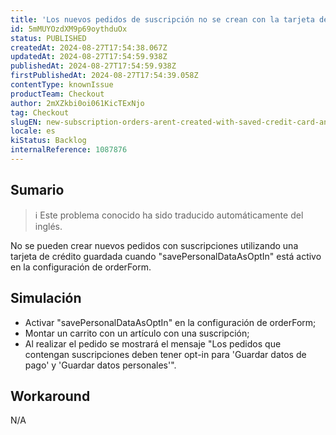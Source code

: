 ```yaml
---
title: 'Los nuevos pedidos de suscripción no se crean con la tarjeta de crédito guardada y savePersonalDataAsOptIn'
id: 5mMUYOzdXM9p69oythduOx
status: PUBLISHED
createdAt: 2024-08-27T17:54:38.067Z
updatedAt: 2024-08-27T17:54:59.938Z
publishedAt: 2024-08-27T17:54:59.938Z
firstPublishedAt: 2024-08-27T17:54:39.058Z
contentType: knownIssue
productTeam: Checkout
author: 2mXZkbi0oi061KicTExNjo
tag: Checkout
slugEN: new-subscription-orders-arent-created-with-saved-credit-card-and-savepersonaldataasoptin
locale: es
kiStatus: Backlog
internalReference: 1087876
---
```


## Sumario

>ℹ️ Este problema conocido ha sido traducido automáticamente del inglés.


No se pueden crear nuevos pedidos con suscripciones utilizando una tarjeta de crédito guardada cuando "savePersonalDataAsOptIn" está activo en la configuración de orderForm.


##

## Simulación



- Activar "savePersonalDataAsOptIn" en la configuración de orderForm;
- Montar un carrito con un artículo con una suscripción;
- Al realizar el pedido se mostrará el mensaje "Los pedidos que contengan suscripciones deben tener opt-in para 'Guardar datos de pago' y 'Guardar datos personales'".



## Workaround


N/A




